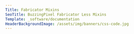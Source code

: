 ```yaml
---
Title: Fabricator Mixins
SeoTitle: BuzzingPixel Fabricator Less Mixins
Template: _software/documentation
HeaderBackgroundImage: /assets/img/banners/css-code.jpg
---
```

